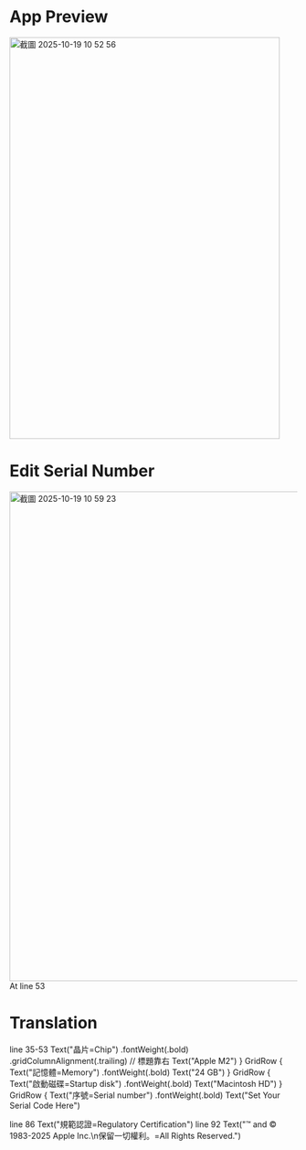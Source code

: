 
# App Preview
<img width="473" height="703" alt="截圖 2025-10-19 10 52 56" src="https://github.com/user-attachments/assets/92ebcdba-8d92-4a1e-9907-eb29a361a969" />

# Edit Serial Number

<img width="1399" height="857" alt="截圖 2025-10-19 10 59 23" src="https://github.com/user-attachments/assets/7b675711-4cab-46ba-912e-686ba6ffd5d4" />
At line 53

# Translation

line 35-53
                    Text("晶片=Chip")
                        .fontWeight(.bold)
                        .gridColumnAlignment(.trailing) // 標題靠右
                    Text("Apple M2")
                }
                GridRow {
                    Text("記憶體=Memory")
                        .fontWeight(.bold)
                    Text("24 GB")
                }
                GridRow {
                    Text("啟動磁碟=Startup disk")
                        .fontWeight(.bold)
                    Text("Macintosh HD")
                }
                GridRow {
                    Text("序號=Serial number")
                        .fontWeight(.bold)
                    Text("Set Your Serial Code Here")

line 86
                    Text("規範認證=Regulatory Certification")
line 92
                                    Text("™ and © 1983-2025 Apple Inc.\n保留一切權利。=All Rights Reserved.")

